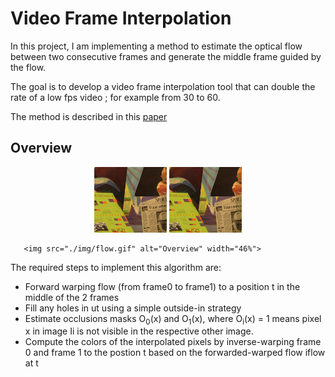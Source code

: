

# Video Frame Interpolation

In this project, I am implementing a method to estimate the optical flow between two consecutive frames and generate the middle frame guided by the flow.

The goal is to develop a video frame interpolation tool that can double the rate of a low fps video ; for example from 30 to 60. 

The method is described in this [paper](ttps://link.springer.com/content/pdf/10.1007/s11263-010-0390-2.pdf)

## Overview
  <p align="center">
       <img src="./data/frame0.png" alt="Overview" width="23%">
       <img src="./data/frame1.png" alt="Overview" width="23%">
  
       <img src="./img/flow.gif" alt="Overview" width="46%">
 </p>

The required steps to implement this algorithm are:
- Forward warping flow (from frame0 to frame1) to a position t in the middle of the 2 frames
- Fill any holes in ut using a simple outside-in strategy
- Estimate occlusions masks O<sub>0</sub>(x) and O<sub>1</sub>(x), where O<sub>i</sub>(x) = 1 means pixel x in image Ii is not visible in the
respective other image.
- Compute the colors of the interpolated pixels by inverse-warping frame 0 and frame 1 to the postion t based on the forwarded-warped flow iflow at t
